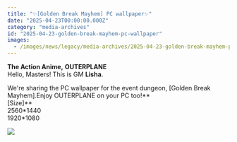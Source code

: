 ```yaml
---
title: "✨[Golden Break Mayhem] PC wallpaper✨"
date: "2025-04-23T00:00:00.000Z"
category: "media-archives"
id: "2025-04-23-golden-break-mayhem-pc-wallpaper"
images:
  - /images/news/legacy/media-archives/2025-04-23-golden-break-mayhem-pc-wallpaper/d17c5b7d71784746999e20edb6a38c7e_002.webp
---
```


**The Action Anime,** **OUTERPLANE**  
Hello, Masters! This is GM **Lisha**.  
  
We're sharing the PC wallpaper for the event dungeon, \[Golden Break Mayhem\].Enjoy OUTERPLANE on your PC too!**  
\[Size\]**  
2560\*1440  
1920\*1080

![](/images/news/legacy/media-archives/2025-04-23-golden-break-mayhem-pc-wallpaper/d17c5b7d71784746999e20edb6a38c7e_002.webp)
